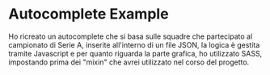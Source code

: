 # Autocomplete Example

Ho ricreato un autocomplete  che si basa sulle squadre che partecipato al campionato di Serie A, 
inserite all'interno di un file JSON, la logica è gestita tramite Javascript e per quanto riguarda la parte grafica,
ho utilizzato SASS, impostando prima dei "mixin" che avrei utilizzato nel corso del progetto.

